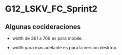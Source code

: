 # G12_LSKV_FC_Sprint2

## Algunas cocideraciones 

* width de 361 a 769 es para mobile. 

* width para mas adelante es para la version desktop. 


